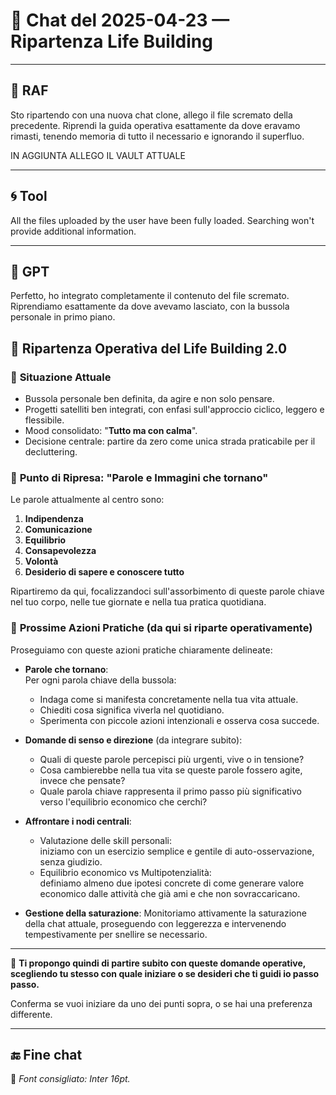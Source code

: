# 📅 Chat del 2025-04-23 — Ripartenza Life Building

---

## 👤 **RAF**

Sto ripartendo con una nuova chat clone, allego il file scremato della precedente.
Riprendi la guida operativa esattamente da dove eravamo rimasti, tenendo memoria di tutto il necessario e ignorando il superfluo.

IN AGGIUNTA ALLEGO IL VAULT ATTUALE

---

## 🌀 **Tool**

All the files uploaded by the user have been fully loaded. Searching won't provide additional information.

---

## 🤖 **GPT**

Perfetto, ho integrato completamente il contenuto del file scremato. Riprendiamo esattamente da dove avevamo lasciato, con la bussola personale in primo piano.

## 🌟 **Ripartenza Operativa del Life Building 2.0**

### 📍 **Situazione Attuale**
- Bussola personale ben definita, da agire e non solo pensare.
- Progetti satelliti ben integrati, con enfasi sull'approccio ciclico, leggero e flessibile.
- Mood consolidato: "**Tutto ma con calma**".
- Decisione centrale: partire da zero come unica strada praticabile per il decluttering.

### 🎯 **Punto di Ripresa: "Parole e Immagini che tornano"**

Le parole attualmente al centro sono:

1. **Indipendenza**
2. **Comunicazione**
3. **Equilibrio**
4. **Consapevolezza**
5. **Volontà**
6. **Desiderio di sapere e conoscere tutto**

Ripartiremo da qui, focalizzandoci sull'assorbimento di queste parole chiave nel tuo corpo, nelle tue giornate e nella tua pratica quotidiana.

### 🔄 **Prossime Azioni Pratiche (da qui si riparte operativamente)**

Proseguiamo con queste azioni pratiche chiaramente delineate:

- **Parole che tornano**:  
  Per ogni parola chiave della bussola:
  - Indaga come si manifesta concretamente nella tua vita attuale.
  - Chiediti cosa significa viverla nel quotidiano.
  - Sperimenta con piccole azioni intenzionali e osserva cosa succede.

- **Domande di senso e direzione** (da integrare subito):
  - Quali di queste parole percepisci più urgenti, vive o in tensione?
  - Cosa cambierebbe nella tua vita se queste parole fossero agite, invece che pensate?
  - Quale parola chiave rappresenta il primo passo più significativo verso l'equilibrio economico che cerchi?

- **Affrontare i nodi centrali**:
  - Valutazione delle skill personali:  
    iniziamo con un esercizio semplice e gentile di auto-osservazione, senza giudizio.
  - Equilibrio economico vs Multipotenzialità:  
    definiamo almeno due ipotesi concrete di come generare valore economico dalle attività che già ami e che non sovraccaricano.

- **Gestione della saturazione**:
  Monitoriamo attivamente la saturazione della chat attuale, proseguendo con leggerezza e intervenendo tempestivamente per snellire se necessario.

---

🌊 **Ti propongo quindi di partire subito con queste domande operative, scegliendo tu stesso con quale iniziare o se desideri che ti guidi io passo passo.**

Conferma se vuoi iniziare da uno dei punti sopra, o se hai una preferenza differente.

---

## 🔚 Fine chat

📌 *Font consigliato: Inter 16pt.*
